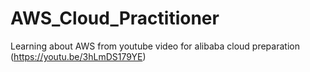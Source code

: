 # AWS_Cloud_Practitioner
Learning about AWS from youtube video for alibaba cloud preparation (https://youtu.be/3hLmDS179YE)
